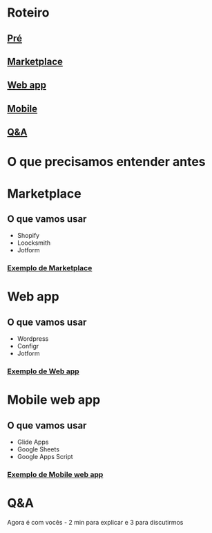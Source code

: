 # Roteiro
## [Pré](https://mvp.without.dev/pt-br/mvps-mais-comuns/#o-que-precisamos-entender-antes)
## [Marketplace](https://mvp.without.dev/pt-br/mvps-mais-comuns/#marketplace)
## [Web app](https://mvp.without.dev/pt-br/mvps-mais-comuns/#web-app)
## [Mobile](https://mvp.without.dev/pt-br/mvps-mais-comuns/#o-que-precisamos-entender-antes)
## [Q&A](https://mvp.without.dev/pt-br/mvps-mais-comuns/#o-que-precisamos-entender-antes)

# O que precisamos entender antes 

# Marketplace

## O que vamos usar
  - Shopify
  - Loocksmith
  - Jotform
  
### [Exemplo de Marketplace](https://zeeplo.com) 

# Web app

## O que vamos usar
  - Wordpress
  - Configr
  - Jotform
  
### [Exemplo de Web app](https://flowins.me) 

# Mobile web app

## O que vamos usar
  - Glide Apps
  - Google Sheets
  - Google Apps Script
  
### [Exemplo de Mobile web app](https://lgbe.universidadeagora.com/app) 

# Q&A
Agora é com vocês - 2 min para explicar e 3 para discutirmos
